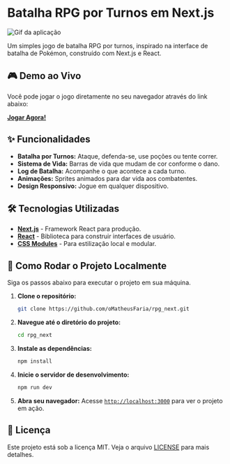 # Batalha RPG por Turnos em Next.js

![Gif da aplicação](./public/demo.gif)

Um simples jogo de batalha RPG por turnos, inspirado na interface de batalha de Pokémon, construído com Next.js e React.

## 🎮 Demo ao Vivo

Você pode jogar o jogo diretamente no seu navegador através do link abaixo:

**[Jogar Agora!](https://omatheusfaria.github.io/rpg_next/)**

## ✨ Funcionalidades

*   **Batalha por Turnos:** Ataque, defenda-se, use poções ou tente correr.
*   **Sistema de Vida:** Barras de vida que mudam de cor conforme o dano.
*   **Log de Batalha:** Acompanhe o que acontece a cada turno.
*   **Animações:** Sprites animados para dar vida aos combatentes.
*   **Design Responsivo:** Jogue em qualquer dispositivo.

## 🛠️ Tecnologias Utilizadas

*   **[Next.js](https://nextjs.org/)** - Framework React para produção.
*   **[React](https://react.dev/)** - Biblioteca para construir interfaces de usuário.
*   **[CSS Modules](https://github.com/css-modules/css-modules)** - Para estilização local e modular.

## 🚀 Como Rodar o Projeto Localmente

Siga os passos abaixo para executar o projeto em sua máquina.

1.  **Clone o repositório:**
    ```bash
    git clone https://github.com/oMatheusFaria/rpg_next.git
    ```

2.  **Navegue até o diretório do projeto:**
    ```bash
    cd rpg_next
    ```

3.  **Instale as dependências:**
    ```bash
    npm install
    ```

4.  **Inicie o servidor de desenvolvimento:**
    ```bash
    npm run dev
    ```

5.  **Abra seu navegador:**
    Acesse [`http://localhost:3000`](http://localhost:3000) para ver o projeto em ação.

## 📄 Licença

Este projeto está sob a licença MIT. Veja o arquivo [LICENSE](LICENSE) para mais detalhes.
